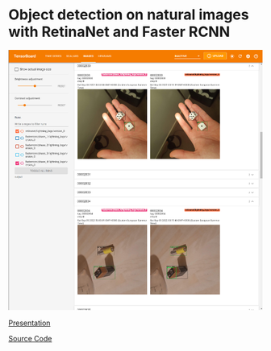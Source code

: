 # Object detection on natural images with RetinaNet and Faster RCNN

![tensorboard-image-predictions](latex/images/tensorboard_screenshots/predictions.png)

[Presentation](latex/report.pdf)

[Source Code](main.py)
